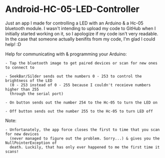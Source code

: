 # Android-HC-05-LED-Controller


Just an app I made for controlling a LED with an Arduino & a Hc-05 bluetooth module. I wasn't intending to upload
my code to GitHub when I initially started working on it, so I apologize if my code isn't very readable. In the case
that someone actually benifits from my code, I'm glad I could help! :D


Help for communicating with & programming your Arduino:
	
	- Tap the bluetooth image to get paired devices or scan for new ones to connect to
	
	- SeekBar/Silder sends out the numbers 0 - 253 to control the brightness of the LED
	  (0 - 253 instead of 0 - 255 because I couldn't receieve numbers higher than 255
	  through the serial port)
	   
	- On button sends out the number 254 to the Hc-05 to turn the LED on
	
	- Off button sends out the number 255 to the Hc-05 to turn LED off
	
	
Note:
	
	- Unfortanately, the app force closes the first to time that you scan for new devices
	  (never managed to figure out the problem. Sorry...) & gives you the NullPointerException of
	  death. Luckily, that has only ever happened to me the first time it scans!

